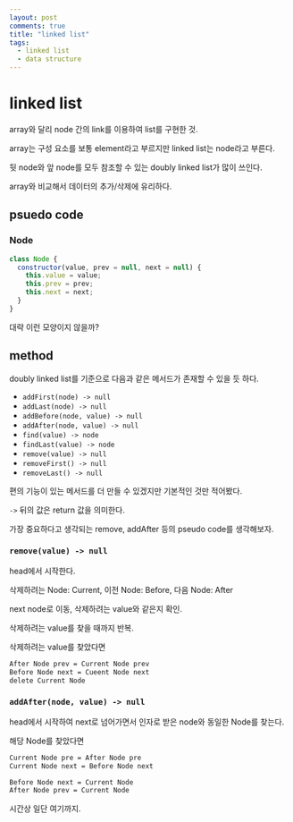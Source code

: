 ```yaml
---
layout: post
comments: true
title: "linked list"
tags:
  - linked list
  - data structure
---
```


# linked list

array와 달리 node 간의 link를 이용하여 list를 구현한 것.

array는 구성 요소를 보통 element라고 부르지만 linked list는 node라고 부른다.

뒷 node와 앞 node를 모두 참조할 수 있는 doubly linked list가 많이 쓰인다.

array와 비교해서 데이터의 추가/삭제에 유리하다.
​
## psuedo code

### Node

```js
class Node {
  constructor(value, prev = null, next = null) {
    this.value = value;
    this.prev = prev;
    this.next = next;
  }
}
```

대략 이런 모양이지 않을까?

## method

doubly linked list를 기준으로 다음과 같은 메서드가 존재할 수 있을 듯 하다.

- `addFirst(node) -> null`
- `addLast(node) -> null`
- `addBefore(node, value) -> null`
- `addAfter(node, value) -> null`
- `find(value) -> node`
- `findLast(value) -> node`
- `remove(value) -> null`
- `removeFirst() -> null`
- `removeLast() -> null`

편의 기능이 있는 메서드를 더 만들 수 있겠지만 기본적인 것만 적어봤다.

`->` 뒤의 값은 return 값을 의미한다.

가장 중요하다고 생각되는 remove, addAfter 등의 pseudo code를 생각해보자.

### `remove(value) -> null`

head에서 시작한다.

삭제하려는 Node: Current, 이전 Node: Before, 다음 Node: After

next node로 이동, 삭제하려는 value와 같은지 확인.

삭제하려는 value를 찾을 때까지 반복.

삭제하려는 value를 찾았다면

```cmd
After Node prev = Current Node prev
Before Node next = Cueent Node next
delete Current Node
```

### `addAfter(node, value) -> null`

head에서 시작하여 next로 넘어가면서 인자로 받은 node와 동일한 Node를 찾는다.

해당 Node를 찾았다면

```cmd
Current Node pre = After Node pre
Current Node next = Before Node next

Before Node next = Current Node
After Node prev = Current Node
```

시간상 일단 여기까지.
